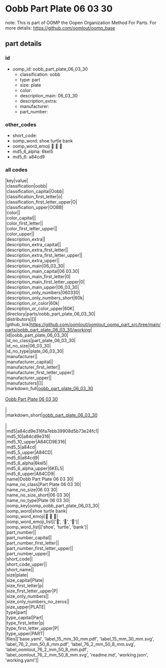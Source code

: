 # Oobb Part Plate 06 03 30  

note: This is part of OOMP the Oopen Organization Method For Parts. For more details: https://github.com/oomlout/oomp_base

##  part details





### id
* oomp_id: oobb_part_plate_06_03_30
  * classification: oobb
  * type: part
  * size: plate
  * color: 
  * description_main: 06_03_30
  * description_extra: 
  * manufacturer: 
  * part_number: 

### other_codes
* short_code: 
* oomp_word: shoe turtle bank
* oomp_word_emoji :shoe: :turtle: :bank:
* md5_6_alpha: 6kel5
* md5_6: a84cd9

### all codes 
|key|value|  
|classification|oobb|  
|classification_capital|Oobb|  
|classification_first_letter|o|  
|classification_first_letter_upper|O|  
|classification_upper|OOBB|  
|color||  
|color_capital||  
|color_first_letter||  
|color_first_letter_upper||  
|color_upper||  
|description_extra||  
|description_extra_capital||  
|description_extra_first_letter||  
|description_extra_first_letter_upper||  
|description_extra_upper||  
|description_main|06_03_30|  
|description_main_capital|06 03.30|  
|description_main_first_letter|0|  
|description_main_first_letter_upper|0|  
|description_main_upper|06_03_30|  
|description_only_numbers|060330|  
|description_only_numbers_short|60k|  
|description_or_color|60k|  
|description_or_color_upper|60K|  
|directory|parts/oobb_part_plate_06_03_30|  
|distributors|[]|  
|github_link|https://github.com/oomlout/oomlout_oomp_part_src/tree/main/parts/oobb_part_plate_06_03_30/working|  
|id|oobb_part_plate_06_03_30|  
|id_no_class|part_plate_06_03_30|  
|id_no_size|06_03_30|  
|id_no_type|plate_06_03_30|  
|manufacturer||  
|manufacturer_capital||  
|manufacturer_first_letter||  
|manufacturer_first_letter_upper||  
|manufacturer_upper||  
|manufacturers|[]|  
|markdown_full|[oobb_part_plate_06_03_30](https://github.com/oomlout/oomlout_oomp_part_src/tree/main/parts/oobb_part_plate_06_03_30/working)<br>[](https://github.com/oomlout/oomlout_oomp_part_src/tree/main/parts/oobb_part_plate_06_03_30/working)<br>[Oobb Part Plate 06 03 30](https://github.com/oomlout/oomlout_oomp_part_src/tree/main/parts/oobb_part_plate_06_03_30/working)<br><br>|  
|markdown_short|[oobb_part_plate_06_03_30](https://github.com/oomlout/oomlout_oomp_part_src/tree/main/parts/oobb_part_plate_06_03_30/working)<br><br>|  
|md5|a84cd9e316fa7ebb39908d5b73e24fc1|  
|md5_10|a84cd9e316|  
|md5_10_upper|A84CD9E316|  
|md5_5|a84cd|  
|md5_5_upper|A84CD|  
|md5_6|a84cd9|  
|md5_6_alpha|6kel5|  
|md5_6_alpha_upper|6KEL5|  
|md5_6_upper|A84CD9|  
|name|Oobb Part Plate 06 03 30|  
|name_no_class|Part Plate 06 03 30|  
|name_no_size|06 03 30|  
|name_no_size_short|06 03 30|  
|name_no_type|Plate 06 03 30|  
|oomp_key|oomp_oobb_part_plate_06_03_30|  
|oomp_word|shoe turtle bank|  
|oomp_word_emoji|:shoe: :turtle: :bank:|  
|oomp_word_emoji_list|[':shoe:', ':turtle:', ':bank:']|  
|oomp_word_list|['shoe', 'turtle', 'bank']|  
|part_number||  
|part_number_capital||  
|part_number_first_letter||  
|part_number_first_letter_upper||  
|part_number_upper||  
|short_code||  
|short_code_upper||  
|short_name||  
|size|plate|  
|size_capital|Plate|  
|size_first_letter|p|  
|size_first_letter_upper|P|  
|size_only_numbers||  
|size_only_numbers_no_zeros||  
|size_upper|PLATE|  
|type|part|  
|type_capital|Part|  
|type_first_letter|p|  
|type_first_letter_upper|P|  
|type_upper|PART|  
|files|['base.yaml', 'label_15_mm_30_mm.pdf', 'label_15_mm_30_mm.svg', 'label_76_2_mm_50_8_mm.pdf', 'label_76_2_mm_50_8_mm.svg', 'label_oomlout_76_2_mm_50_8_mm.pdf', 'label_oomlout_76_2_mm_50_8_mm.svg', 'readme.md', 'working.json', 'working.yaml']|  
